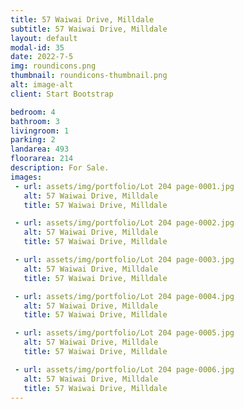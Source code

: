 ```yaml
---
title: 57 Waiwai Drive, Milldale
subtitle: 57 Waiwai Drive, Milldale
layout: default
modal-id: 35
date: 2022-7-5
img: roundicons.png
thumbnail: roundicons-thumbnail.png
alt: image-alt
client: Start Bootstrap

bedroom: 4
bathroom: 3
livingroom: 1
parking: 2
landarea: 493
floorarea: 214
description: For Sale.
images:
 - url: assets/img/portfolio/Lot 204 page-0001.jpg
   alt: 57 Waiwai Drive, Milldale
   title: 57 Waiwai Drive, Milldale

 - url: assets/img/portfolio/Lot 204 page-0002.jpg
   alt: 57 Waiwai Drive, Milldale
   title: 57 Waiwai Drive, Milldale

 - url: assets/img/portfolio/Lot 204 page-0003.jpg
   alt: 57 Waiwai Drive, Milldale
   title: 57 Waiwai Drive, Milldale

 - url: assets/img/portfolio/Lot 204 page-0004.jpg
   alt: 57 Waiwai Drive, Milldale
   title: 57 Waiwai Drive, Milldale

 - url: assets/img/portfolio/Lot 204 page-0005.jpg
   alt: 57 Waiwai Drive, Milldale
   title: 57 Waiwai Drive, Milldale

 - url: assets/img/portfolio/Lot 204 page-0006.jpg
   alt: 57 Waiwai Drive, Milldale
   title: 57 Waiwai Drive, Milldale
---
```

